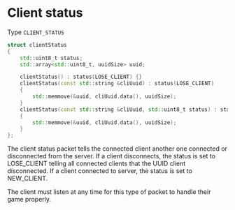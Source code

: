 # Client status

Type `CLIENT_STATUS`
```cpp
struct clientStatus
{
    std::uint8_t status;
    std::array<std::uint8_t, uuidSize> uuid;

    clientStatus() : status(LOSE_CLIENT) {}
    clientStatus(const std::string &cliUuid) : status(LOSE_CLIENT)
    {
        std::memmove(&uuid, cliUuid.data(), uuidSize);
    }
    clientStatus(const std::string &cliUuid, std::uint8_t status) : status(status)
    {
        std::memmove(&uuid, cliUuid.data(), uuidSize);
    }
};
```
The client status packet tells the connected client another one connected or disconnected from the server. If a client disconnects, the status is set to LOSE_CLIENT telling all connected clients that the UUID client disconnected. If a client connected to server, the status is set to NEW_CLIENT.

The client must listen at any time for this type of packet to handle their game properly.